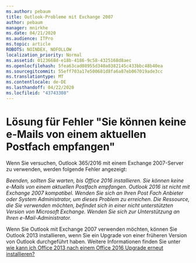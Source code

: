 ```yaml
---
ms.author: pebaum
title: Outlook-Probleme mit Exchange 2007
author: pebaum
manager: mnirkhe
ms.date: 04/21/2020
ms.audience: ITPro
ms.topic: article
ROBOTS: NOINDEX, NOFOLLOW
localization_priority: Normal
ms.assetid: 0123668d-e18b-4186-9c58-4325168d8aec
ms.openlocfilehash: 5fea63cad08955d340a0382145c433bbc48b40ea
ms.sourcegitcommit: 55eff703a17e500681d8fa6a87eb067019ade3cc
ms.translationtype: MT
ms.contentlocale: de-DE
ms.lasthandoff: 04/22/2020
ms.locfileid: "43743308"
---
```

# <a name="solution-for-error-you-wont-be-able-to-receive-mail-from-a-current-mailbox"></a>Lösung für Fehler "Sie können keine e-Mails von einem aktuellen Postfach empfangen"
Wenn Sie versuchen, Outlook 365/2016 mit einem Exchange 2007-Server zu verwenden, werden folgende Fehler angezeigt:

*Beenden, sollten Sie warten, bis Office 2016 installieren. Sie können keine e-Mails von einem aktuellen Postfach empfangen. Outlook 2016 ist nicht mit Exchange 2007 kompatibel. Wenden Sie sich an Ihren Post Fach Anbieter oder System Administrator, um dieses Problem zu erreichen. Die Ressource, die Sie verwenden möchten, befindet sich in einer nicht unterstützten Version von Microsoft Exchange. Wenden Sie sich zur Unterstützung an Ihren e-Mail-Administrator.*

Wenn Sie Outlook mit Exchange 2007 verwenden möchten, können Sie Outlook 2013 installieren, wenn Sie ein Upgrade von einer früheren Version von Outlook durchgeführt haben. Weitere Informationen finden Sie unter [wie kann ich Office 2013 nach einem Office 2016 Upgrade erneut installieren?](https://support.office.com/article/a6ca92f4-cbb4-4609-9fdb-f8d3dd6812f3)